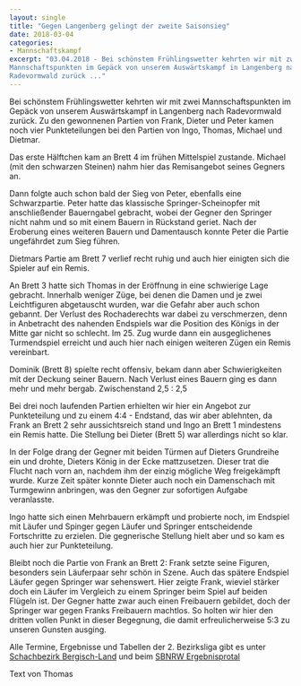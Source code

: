 ```yaml
---
layout: single
title: "Gegen Langenberg gelingt der zweite Saisonsieg"
date: 2018-03-04
categories: 
- Mannschaftskampf
excerpt: "03.04.2018 - Bei schönstem Frühlingswetter kehrten wir mit zwei 
Mannschaftspunkten im Gepäck von unserem Auswärtskampf in Langenberg nach 
Radevormwald zurück ..."
---
```


Bei schönstem Frühlingswetter kehrten wir mit zwei Mannschaftspunkten
im Gepäck von unserem Auswärtskampf in Langenberg nach Radevormwald
zurück. Zu den gewonnenen Partien von Frank, Dieter und Peter kamen
noch vier Punkteteilungen bei den Partien von Ingo, Thomas, Michael
und Dietmar.

Das erste Hälftchen kam an Brett 4 im frühen Mittelspiel
zustande. Michael (mit den schwarzen Steinen) nahm hier das
Remisangebot seines Gegners an.

Dann folgte auch schon bald der Sieg von Peter, ebenfalls eine
Schwarzpartie. Peter hatte das klassische Springer-Scheinopfer mit
anschließender Bauerngabel gebracht, wobei der Gegner den Springer
nicht nahm und so mit einem Bauern in Rückstand geriet. Nach der
Eroberung eines weiteren Bauern und Damentausch konnte Peter die
Partie ungefährdet zum Sieg führen.

Dietmars Partie am Brett 7 verlief recht ruhig und auch hier einigten
sich die Spieler auf ein Remis.

An Brett 3 hatte sich Thomas in der Eröffnung in eine schwierige Lage
gebracht. Innerhalb weniger Züge, bei denen die Damen und je zwei
Leichtfiguren abgetauscht wurden, war die Gefahr aber auch schon
gebannt. Der Verlust des Rochaderechts war dabei zu verschmerzen, denn
in Anbetracht des nahenden Endspiels war die Position des Königs in
der Mitte gar nicht so schlecht. Im 25. Zug wurde dann ein
ausgeglichenes Turmendspiel erreicht und auch hier nach einigen
weiteren Zügen ein Remis vereinbart.

Dominik (Brett 8) spielte recht offensiv, bekam dann aber
Schwierigkeiten mit der Deckung seiner Bauern. Nach Verlust eines
Bauern ging es dann mehr und mehr bergab. Zwischenstand 2,5 : 2,5

Bei drei noch laufenden Partien erhielten wir hier ein Angebot zur
Punkteteilung und zu einem 4:4 - Endstand, das wir aber ablehnten, da
Frank an Brett 2 sehr aussichtsreich stand und Ingo an Brett 1
mindestens ein Remis hatte. Die Stellung bei Dieter (Brett 5) war
allerdings nicht so klar.

In der Folge drang der Gegner mit beiden Türmen auf Dieters Grundreihe
ein und drohte, Dieters König in der Ecke mattzusetzen. Dieser trat
die Flucht nach vorn an, nachdem ihm der einzig mögliche Weg
freigekämpft wurde. Kurze Zeit später konnte Dieter auch noch ein
Damenschach mit Turmgewinn anbringen, was den Gegner zur sofortigen
Aufgabe veranlasste.

Ingo hatte sich einen Mehrbauern erkämpft und probierte noch, im
Endspiel mit Läufer und Spinger gegen Läufer und Springer
entscheidende Fortschritte zu erzielen. Die gegnerische Stellung hielt
aber und so kam es auch hier zur Punkteteilung.

Bleibt noch die Partie von Frank an Brett 2: Frank setzte seine
Figuren, besonders sein Läuferpaar sehr schön in Szene. Auch das
spätere Endspiel Läufer gegen Springer war sehenswert. Hier zeigte
Frank, wieviel stärker doch ein Läufer im Vergleich zu einem Springer
beim Spiel auf beiden Flügeln ist. Der Gegner hatte zwar auch einen
Freibauern gebildet, doch der Springer war gegen Franks Freibauern
machtlos. So holten wir hier den dritten vollen Punkt in dieser
Begegnung, die damit erfreulicherweise 5:3 zu unseren Gunsten ausging.

Alle Termine, Ergebnisse und Tabellen der 2. Bezirksliga gibt es unter
[Schachbezirk Bergisch-Land](http://www.sbbl.org/) und beim
[SBNRW Ergebnisprotal](https://nrw.svw.info/ergebnisse/show/2017/2267/termin/)

Text von Thomas
